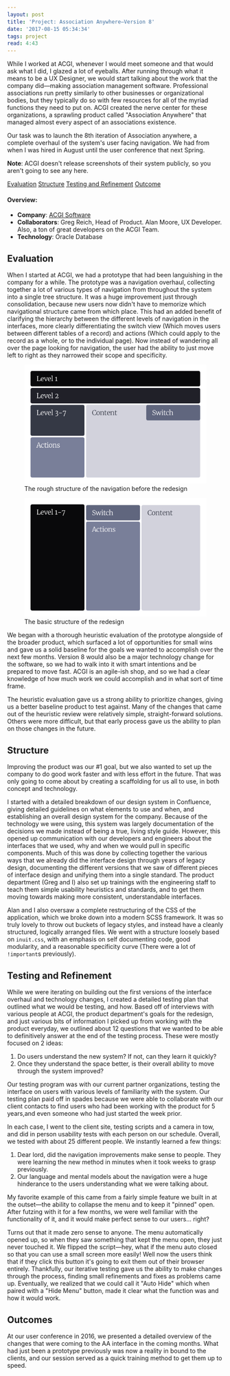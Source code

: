 ```yaml
---
layout: post
title: 'Project: Association Anywhere—Version 8'
date: '2017-08-15 05:34:34'
tags: project
read: 4:43
---
```


While I worked at ACGI, whenever I would meet someone and that would ask what I did, I glazed a lot of eyeballs. After running through what it means to be a UX Designer, we would start talking about the work that the company did&mdash;making association management software. Professional associations run pretty similarly to other businesses or organizational bodies, but they typically do so with few resources for all of the myriad functions they need to put on. ACGI created the nerve center for these organizations, a sprawling product called "Association Anywhere" that managed almost every aspect of an associations existence.

Our task was to launch the 8th iteration of Association anywhere, a complete overhaul of the system's user facing navigation. We had from when I was hired in August until the user conference that next Spring.

**Note**: ACGI doesn't release screenshots of their system publicly, so you aren't going to see any here.

<div class="anchor-links">
    <a href="#evaluation">Evaluation</a>
    <a href="#structure">Structure</a>
    <a href="#testing-and-refinement">Testing and Refinement</a>
    <a href="#outcomes">Outcome</a>
</div>

#### Overview:

* **Company**: <a href="https://www.acgisoftware.com/">ACGI Software</a>
* **Collaborators**: Greg Reich, Head of Product. Alan Moore, UX Developer. Also, a ton of great developers on the ACGI Team.
* **Technology**: Oracle Database

## Evaluation

When I started at ACGI, we had a prototype that had been languishing in the company for a while. The prototype was a navigation overhaul, collecting together a lot of various types of navigation from throughout the system into a single tree structure. It was a huge improvement just through consolidation, because new users now didn't have to memorize which navigational structure came from which place. This had an added benefit of clarifying the hierarchy between the different levels of navigation in the interfaces, more clearly differentiating the switch view (Which moves users between different tables of a record) and actions (Which could apply to the record as a whole, or to the individual page). Now instead of wandering all over the page looking for navigation, the user had the ability to just move left to right as they narrowed their scope and specificity.

<figure>
    <img alt="Wireframe of the navigational setup before" src="/images/posts/aa/aa-navigation-before.jpg" />
    <figcaption>The rough structure of the navigation before the redesign</figcaption>
</figure>

<figure>
    <img alt="The basic structure of the redesign" src="/images/posts/aa/aa-navigation-after.jpg" />
    <figcaption>The basic structure of the redesign</figcaption>
</figure>

We began with a thorough heuristic evaluation of the prototype alongside of the broader product, which surfaced a lot of opportunities for small wins and gave us a solid baseline for the goals  we wanted to accomplish over the next few months. Version 8 would also be a major technology change for the software, so we had to walk into it with smart intentions and be prepared to move fast. ACGI is an agile-ish shop, and so we had a clear knowledge of how much work we could accomplish and in what sort of time frame.

The heuristic evaluation gave us a strong ability to prioritize changes, giving us a better baseline product to test against. Many of the changes that came out of the heuristic review were relatively simple, straight-forward solutions. Others were more difficult, but that early process gave us the ability to plan on those changes in the future.

## Structure

Improving the product was our #1 goal, but we also wanted to set up the company to do good work faster and with less effort in the future. That was only going to come about by creating a scaffolding for us all to use, in both concept and technology.

I started with a detailed breakdown of our design system in Confluence, giving detailed guidelines on what elements to use and when, and establishing an overall design system for the company. Because of the technology we were using, this system was largely documentation of the decisions we made instead of being a true, living style guide. However, this opened up communication with our developers and engineers about the interfaces that we used, why and when we would pull in specific components. Much of this was done by collecting together the various ways that we already did the interface design through years of legacy design, documenting the different versions that we saw of different pieces of interface design and unifying them into a single standard. The product department (Greg and I) also set up trainings with the engineering staff to teach them simple usability heuristics and standards, and to get them moving towards making more consistent, understandable interfaces.

Alan and I also oversaw a complete restructuring of the CSS of the application, which we broke down into a modern SCSS framework. It was so truly lovely to throw out buckets of legacy styles, and instead have a cleanly structured, logically arranged files. We went with a structure loosely based on `inuit.css`, with an emphasis on self documenting code, good modularity, and a reasonable specificity curve (There were a lot of `!important`s previously).

## Testing and Refinement

While we were iterating on building out the first versions of the interface overhaul and technology changes, I created a detailed testing plan that outlined what we would be testing, and how. Based off of interviews with various people at ACGI, the product department's goals for the redesign, and just various bits of information I picked up from working with the product everyday, we outlined about 12 questions that we wanted to be able to definitively answer at the end of the testing process. These were mostly focused on 2 ideas:
1. Do users understand the new system? If not, can they learn it quickly?
2. Once they understand the space better, is their overall ability to move through the system improved?

Our testing program was with our current partner organizations, testing the interface on users with various levels of familiarity with the system. Our testing plan paid off in spades because we were able to collaborate with our client contacts to find users who had been working with the product for 5 years,and even someone who had just started the week prior.

In each case, I went to the client site, testing scripts and a camera in tow, and did in person usability tests with each person on our schedule. Overall, we tested with about 25 different people. We instantly learned a few things:
1. Dear lord, did the navigation improvements make sense to people. They were learning the new method in minutes when it took weeks to grasp previously.
2. Our language and mental models about the navigation were a huge hinderance to the users understanding what we were talking about.

My favorite example of this came from a fairly simple feature we built in at the outset&mdash;the ability to collapse the menu and to keep it "pinned" open. After futzing with it for a few months, we were well familiar with the functionality of it, and it would make perfect sense to our users... right?

Turns out that it made zero sense to anyone. The menu automatically opened up, so when they saw something that kept the menu open, they just never touched it. We flipped the script&mdash;hey, what if the menu auto closed so that you can use a small screen more easily! Well now the users think that if they click this button it's going to exit them out of their browser entirely. Thankfully, our iterative testing gave us the ability to make changes through the process, finding small refinements and fixes as problems came up. Eventually, we realized that we could call it "Auto Hide" which when paired with a "Hide Menu" button, made it clear what the function was and how it would work.

## Outcomes
At our user conference in 2016, we presented a detailed overview of the changes that were coming to the AA interface in the coming months. What had just been a prototype previously was now a reality in bound to the clients, and our session served as a quick training method to get them up to speed.
